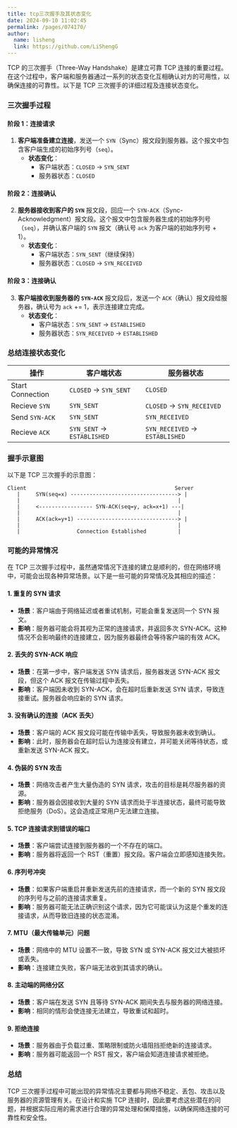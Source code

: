 ```yaml
---
title: tcp三次握手及其状态变化
date: 2024-09-10 11:02:45
permalink: /pages/074170/
author: 
  name: lisheng
  link: https://github.com/LiShengG
---
```

TCP 的三次握手（Three-Way Handshake）是建立可靠 TCP 连接的重要过程。在这个过程中，客户端和服务器通过一系列的状态变化互相确认对方的可用性，以确保连接的可靠性。以下是 TCP 三次握手的详细过程及连接状态变化。

### 三次握手过程

#### **阶段 1**：**连接请求**

1. **客户端准备建立连接**，发送一个 `SYN`（Sync）报文段到服务器。这个报文中包含客户端生成的初始序列号（`seq`）。
   - **状态变化**：
     - 客户端状态：`CLOSED` → `SYN_SENT`
     - 服务器状态：`CLOSED`

#### **阶段 2**：**连接确认**

2. **服务器接收到客户的 `SYN`** 报文段，回应一个 `SYN-ACK`（Sync-Acknowledgment）报文段。这个报文中包含服务器生成的初始序列号（`seq`），并确认客户端的 `SYN` 报文（确认号 `ack` 为客户端的初始序列号 + 1）。
   - **状态变化**：
     - 客户端状态：`SYN_SENT`（继续保持）
     - 服务器状态：`CLOSED` → `SYN_RECEIVED`

#### **阶段 3**：**连接确认**

3. **客户端接收到服务器的 `SYN-ACK`** 报文段后，发送一个 `ACK`（确认）报文段给服务器，确认号为 `ack` += 1，表示连接建立完成。
   - **状态变化**：
     - 客户端状态：`SYN_SENT` → `ESTABLISHED`
     - 服务器状态：`SYN_RECEIVED` → `ESTABLISHED`

### 总结连接状态变化

| 操作             | 客户端状态                 | 服务器状态                     |
| ---------------- | -------------------------- | ------------------------------ |
| Start Connection | `CLOSED` → `SYN_SENT`      | `CLOSED`                       |
| Recieve `SYN`    | `SYN_SENT`                 | `CLOSED` → `SYN_RECEIVED`      |
| Send `SYN-ACK`   | `SYN_SENT`                 | `SYN_RECEIVED`                 |
| Recieve `ACK`    | `SYN_SENT` → `ESTABLISHED` | `SYN_RECEIVED` → `ESTABLISHED` |

### 握手示意图

以下是 TCP 三次握手的示意图：

```
Client                                               Server
   |     SYN(seq=x) ----------------------------------> |
   |                                                  |
   |     <----------------- SYN-ACK(seq=y, ack=x+1) ---|
   |                                                  |
   |     ACK(ack=y+1) --------------------------------> |
   |                                                  |
   |                  Connection Established          |
```

### 可能的异常情况

在 TCP 三次握手过程中，虽然通常情况下连接的建立是顺利的，但在网络环境中，可能会出现各种异常场景。以下是一些可能的异常情况及其相应的描述：

#### 1. **重复的 SYN 请求**
   - **场景**：客户端由于网络延迟或者重试机制，可能会重复发送同一个 SYN 报文。
   - **影响**：服务器可能会将其视为正常的连接请求，并返回多次 SYN-ACK。这种情况不会影响最终的连接建立，因为服务器最终会等待客户端的有效 ACK。

#### 2. **丢失的 SYN-ACK 响应**
   - **场景**：在第一步中，客户端发送 SYN 请求后，服务器发送 SYN-ACK 报文段，但这个 ACK 报文在传输过程中丢失。
   - **影响**：客户端因未收到 SYN-ACK，会在超时后重新发送 SYN 请求，导致连接重试。服务器会响应新的 SYN 请求。

#### 3. **没有确认的连接（ACK 丢失）**
   - **场景**：客户端的 ACK 报文段可能在传输中丢失，导致服务器未收到确认。
   - **影响**：此时，服务器会在超时后认为连接没有建立，并可能关闭等待状态，或重新发送 SYN-ACK 报文。

#### 4. **伪装的 SYN 攻击**
   - **场景**：网络攻击者产生大量伪造的 SYN 请求，攻击的目标是耗尽服务器的资源。
   - **影响**：服务器会因接收到大量的 SYN 请求而处于半连接状态，最终可能导致拒绝服务（DoS）。这会造成正常用户无法建立连接。

#### 5. **TCP 连接请求到错误的端口**
   - **场景**：客户端尝试连接到服务器的一个不存在的端口。
   - **影响**：服务器将返回一个 RST（重置）报文段。客户端会立即感知连接失败。

#### 6. **序列号冲突**
   - **场景**：如果客户端重启并重新发送先前的连接请求，而一个新的 SYN 报文段的序列号与之前的连接请求重复。
   - **影响**：服务器可能无法正确识别这个请求，因为它可能误认为这是个重发的连接请求，从而导致旧连接的状态混淆。

#### 7. **MTU（最大传输单元）问题**
   - **场景**：网络中的 MTU 设置不一致，导致 SYN 或 SYN-ACK 报文过大被损坏或丢失。
   - **影响**：连接建立失败，客户端无法收到其请求的确认。

#### 8. **主动端的网络分区**
   - **场景**：客户端在发送 SYN 且等待 SYN-ACK 期间失去与服务器的网络连接。
   - **影响**：相同的情形会使连接无法建立，导致重试和超时。

#### 9. **拒绝连接**
   - **场景**：服务器由于负载过重、策略限制或防火墙阻挡拒绝新的连接请求。
   - **影响**：服务器可能返回一个 RST 报文，客户端会知道连接请求被拒绝。

### 总结

TCP 三次握手过程中可能出现的异常情况主要都与网络不稳定、丢包、攻击以及服务器的资源管理有关。在设计和实施 TCP 连接时，因此要考虑这些潜在的问题，并根据实际应用的需求进行合理的异常处理和保障措施，以确保网络连接的可靠性和安全性。
